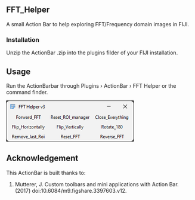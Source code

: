 ## FFT_Helper
 A small Action Bar to help exploring FFT/Frequency domain images in FIJI.
 
### Installation
 Unzip the ActionBar .zip into the plugins filder of your FIJI installation.
 
 ## Usage
Run the ActionBarbar through Plugins › ActionBar › FFT Helper or the command finder.

<img src="https://github.com/LiorPytowski/FFT_Helper/blob/main/ActionBar_snapshot.png" alt="ActionBar_snapshot" width="342" height="110">

## Acknowledgement
This ActionBar is built thanks to: 

1. Mutterer, J. Custom toolbars and mini applications with Action Bar. (2017) doi:10.6084/m9.figshare.3397603.v12.